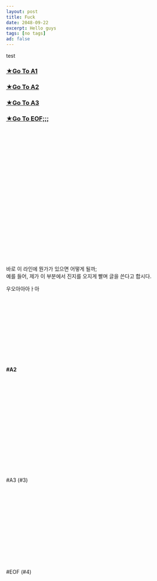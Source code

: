 ```yaml
---
layout: post
title: Fuck
date: 2048-09-22 
excerpt: Hello guys
tags: [no tags]
ad: false
---
```

test

### [★Go To A1](#1)  
### [★Go To A2](#2)  
### [★Go To A3](#3)  
### [★Go To EOF;;;](#4)  


<br>
<br>
<br>
<br>
<br>
<br>
<br>
<br>
<br>
<br>
<br>
<br>
<br>
<br>
<br>
<br>
<br>
<br>
<br>
<br>
<br>


<b id="1"></b>바로 이 라인에 뭔가가 있으면 어떻게 될까;   
예를 들어, 제가 이 부분에서 진지를 오지게 빨며 글을 쓴다고 합시다.  


우오아아아ㅏ아
<br>
<br>
<br>
<br>
<br>
<br>
<br>
<br>
<br>
<br>
<br>
<br>

<b id="2">#A2</b>


<br>
<br>
<br>
<br>
<br>
<br>
<br>
<br>
<br>
<br>
<br>
<br>
<br>
<br>
<br>

#A3 (#3)



<br>
<br>
<br>
<br>
<br>
<br>
<br>
<br>
<br>
<br>
<br>
<br>

#EOF (#4)
